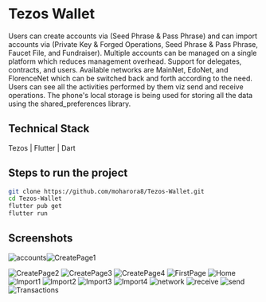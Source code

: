 # Tezos Wallet 

Users can create accounts via (Seed Phrase & Pass Phrase) and can import accounts via (Private Key & Forged Operations, Seed Phrase & Pass Phrase, Faucet File, and Fundraiser). Multiple accounts can be managed on a single platform which reduces management overhead. Support for delegates, contracts, and users. Available networks are MainNet, EdoNet, and FlorenceNet which can be switched back and forth according to the need. Users can see all the activities performed by them viz send and receive operations. The phone's local storage is being used for storing all the data using the shared_preferences library.

## Technical Stack 

Tezos | Flutter | Dart 

## Steps to run the project
```bash
git clone https://github.com/moharora8/Tezos-Wallet.git
cd Tezos-Wallet
flutter pub get
flutter run
```

## Screenshots
![accounts](https://user-images.githubusercontent.com/45122810/129529501-95572f50-8530-47ef-8384-b65eea9f61d5.jpg)![CreatePage1](https://user-images.githubusercontent.com/45122810/129529507-1c7dcf0f-b37b-46f4-ba67-de917bf9486b.jpg)

![CreatePage2](https://user-images.githubusercontent.com/45122810/129529510-b35f916c-d8a0-40b5-a5b1-29a803d3c2dd.jpg)
![CreatePage3](https://user-images.githubusercontent.com/45122810/129529514-e8060b1f-cfc0-4ee8-854d-e41eceb3427a.jpg)
![CreatePage4](https://user-images.githubusercontent.com/45122810/129529518-ac739d28-94b3-4b5c-b6bd-849b08794936.jpg)
![FirstPage](https://user-images.githubusercontent.com/45122810/129529519-22f91b60-2ca0-48e6-81e4-06294b8f22a4.jpg)
![Home](https://user-images.githubusercontent.com/45122810/129529521-a979e621-f4be-44ec-a826-19655afbdd03.jpg)
![Import1](https://user-images.githubusercontent.com/45122810/129529527-fa1b0175-06d2-4d50-9e39-098c00331b75.jpg)
![Import2](https://user-images.githubusercontent.com/45122810/129529529-372c474c-0ca4-4cbd-8f61-e82ad300ff58.jpg)
![Import3](https://user-images.githubusercontent.com/45122810/129529534-1c41dc17-a8ff-47ae-b8d6-df527579a0ac.jpg)
![Import4](https://user-images.githubusercontent.com/45122810/129529537-31d99ac9-07a2-4309-ab74-e0962d7f333f.jpg)
![network](https://user-images.githubusercontent.com/45122810/129529544-43d32786-e46f-4d5b-a814-b8ba58a298b3.jpg)
![receive](https://user-images.githubusercontent.com/45122810/129529548-8291b48f-3604-4398-9479-42aec650fc3d.jpg)
![send](https://user-images.githubusercontent.com/45122810/129529556-5c8a8b76-7a72-42e9-9e1e-ef49d2985349.jpg)
![Transactions](https://user-images.githubusercontent.com/45122810/129529559-f2c866ff-2701-4406-894d-31b9ac04d623.jpg)




